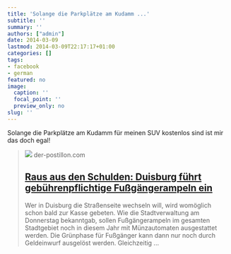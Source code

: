 ```yaml
---
title: 'Solange die Parkplätze am Kudamm ...'
subtitle: ''
summary: ''
authors: ["admin"]
date: 2014-03-09
lastmod: 2014-03-09T22:17:17+01:00
categories: []
tags:
- facebook
- german
featured: no
image:
  caption: ''
  focal_point: ''
  preview_only: no
slug: ''
---
```

Solange die Parkplätze am Kudamm für meinen SUV kostenlos sind ist mir das doch egal!
> [![](https://3.bp.blogspot.com/-MxK1DIXJ6ZQ/Vk87pNWePsI/AAAAAAAAg6Q/WjnoxJ4tkDU/w1200-h630-p-k-no-nu/Ampel.PNG)](http://www.der-postillon.com/2014/01/raus-aus-den-schulden-berlin-fuhrt.html)
> der-postillon.com
> ## [Raus aus den Schulden: Duisburg führt gebührenpflichtige Fußgängerampeln ein](http://www.der-postillon.com/2014/01/raus-aus-den-schulden-berlin-fuhrt.html)
>
>Wer in Duisburg die Straßenseite wechseln will, wird womöglich schon bald zur Kasse gebeten. Wie die Stadtverwaltung am Donnerstag bekanntgab, sollen Fußgängerampeln im gesamten Stadtgebiet noch in diesem Jahr mit Münzautomaten ausgestattet werden. Die Grünphase für Fußgänger kann dann nur noch durch Geldeinwurf ausgelöst werden. Gleichzeitig ...


